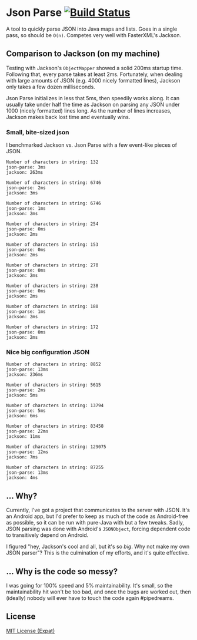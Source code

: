 # Json Parse [![Build Status](https://travis-ci.org/mitchhentges/json-parse.svg?branch=master)](https://travis-ci.org/mitchhentges/json-parse)

A tool to quickly parse JSON into Java maps and lists. Goes in a single pass, so should be `O(n)`.
Competes very well with FasterXML's Jackson.

## Comparison to Jackson (on my machine)

Testing with Jackson's `ObjectMapper` showed a solid 200ms startup time. Following that, every parse takes at
least 2ms. Fortunately, when dealing with large amounts of JSON (e.g. 4000 nicely formatted lines), Jackson only
takes a few dozen milliseconds.

Json Parse initializes in less that 5ms, then speedily works along. It can usually take under half the time as Jackson
on parsing any JSON under 1000 (nicely formatted) lines long. As the number of lines increases, Jackson makes back
lost time and eventually wins.

### Small, bite-sized json

I benchmarked Jackson vs. Json Parse with a few event-like pieces of JSON.

```
Number of characters in string: 132
json-parse: 3ms
jackson: 263ms

Number of characters in string: 6746
json-parse: 2ms
jackson: 3ms

Number of characters in string: 6746
json-parse: 1ms
jackson: 2ms

Number of characters in string: 254
json-parse: 0ms
jackson: 2ms

Number of characters in string: 153
json-parse: 0ms
jackson: 2ms

Number of characters in string: 270
json-parse: 0ms
jackson: 2ms

Number of characters in string: 238
json-parse: 0ms
jackson: 2ms

Number of characters in string: 180
json-parse: 1ms
jackson: 2ms

Number of characters in string: 172
json-parse: 0ms
jackson: 2ms
```

### Nice big configuration JSON

```
Number of characters in string: 8852
json-parse: 13ms
jackson: 236ms

Number of characters in string: 5615
json-parse: 2ms
jackson: 5ms

Number of characters in string: 13794
json-parse: 5ms
jackson: 6ms

Number of characters in string: 83458
json-parse: 22ms
jackson: 11ms

Number of characters in string: 129075
json-parse: 12ms
jackson: 7ms

Number of characters in string: 87255
json-parse: 13ms
jackson: 4ms
```

## ... Why?

Currently, I've got a project that communicates to the server with JSON. It's an Android app, but I'd prefer to keep
as much of the code as Android-free as possible, so it can be run with pure-Java with but a few tweaks. Sadly, JSON
parsing was done with Android's `JSONObject`, forcing dependent code to transitively depend on Android.

I figured "hey, Jackson's cool and all, but it's so _big_. Why not make my own JSON parser"? This is the culmination
of my efforts, and it's quite effective.

## ... Why is the code so messy?

I was going for 100% speed and 5% maintainability. It's small, so the maintainability hit won't be too bad, and once
the bugs are worked out, then (ideally) nobody will ever have to touch the code again #pipedreams.

## License
[MIT License (Expat)](http://www.opensource.org/licenses/mit-license.php)
